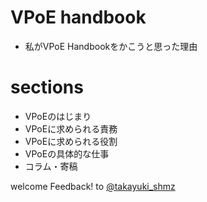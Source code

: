 # VPoE handbook

- 私がVPoE Handbookをかこうと思った理由


# sections

- VPoEのはじまり
- VPoEに求められる責務
- VPoEに求められる役割
- VPoEの具体的な仕事
- コラム・寄稿

welcome Feedback! to [@takayuki_shmz](https://twitter.com/takayuki_shmz)
